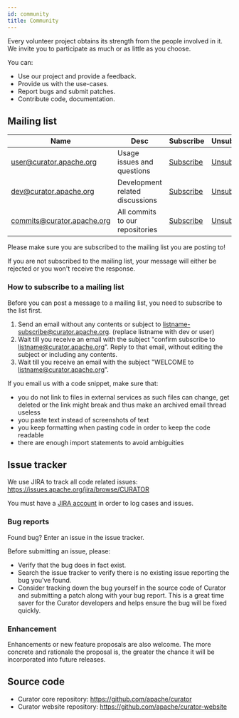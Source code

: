 ```yaml
---
id: community
title: Community
---
```


Every volunteer project obtains its strength from the people involved in it. We invite you to participate as much or as little as you choose.

You can:

* Use our project and provide a feedback.
* Provide us with the use-cases.
* Report bugs and submit patches.
* Contribute code, documentation.

## Mailing list

| Name                       | Desc                            | Subscribe                                                | Unsubscribe                                                  | Post                                   | Archive                                                                  |
|----------------------------|---------------------------------|----------------------------------------------------------|--------------------------------------------------------------|----------------------------------------|--------------------------------------------------------------------------|
| user@curator.apache.org    | Usage issues and questions      | [Subscribe](mailto:user-subscribe@curator.apache.org)    | [Unsubscribe](mailto:user-unsubscribe@curator.apache.org)    | [Post](mailto:user@curator.apache.org) | [Archive](https://lists.apache.org/list.html?user@curator.apache.org)    |
| dev@curator.apache.org     | Development related discussions | [Subscribe](mailto:dev-subscribe@curator.apache.org)     | [Unsubscribe](mailto:dev-unsubscribe@curator.apache.org)     | [Post](mailto:dev@curator.apache.org)  | [Archive](https://lists.apache.org/list.html?dev@curator.apache.org)     |
| commits@curator.apache.org | All commits to our repositories | [Subscribe](mailto:commits-subscribe@curator.apache.org) | [Unsubscribe](mailto:commits-unsubscribe@curator.apache.org) | Read only list                         | [Archive](https://lists.apache.org/list.html?commits@curator.apache.org) |


Please make sure you are subscribed to the mailing list you are posting to!

If you are not subscribed to the mailing list, your message will either be rejected or you won't receive the response.

### How to subscribe to a mailing list

Before you can post a message to a mailing list, you need to subscribe to the list first.

1. Send an email without any contents or subject to listname-subscribe@curator.apache.org. (replace listname with dev or user)
2. Wait till you receive an email with the subject "confirm subscribe to listname@curator.apache.org". Reply to that email, without editing the subject or including any contents.
3. Wait till you receive an email with the subject "WELCOME to listname@curator.apache.org".

If you email us with a code snippet, make sure that:

* you do not link to files in external services as such files can change, get deleted or the link might break and thus make an archived email thread useless
* you paste text instead of screenshots of text
* you keep formatting when pasting code in order to keep the code readable
* there are enough import statements to avoid ambiguities

## Issue tracker

We use JIRA to track all code related issues: https://issues.apache.org/jira/browse/CURATOR

You must have a [JIRA account](https://selfserve.apache.org/jira-account.html) in order to log cases and issues.

### Bug reports

Found bug? Enter an issue in the issue tracker.

Before submitting an issue, please:

* Verify that the bug does in fact exist.
* Search the issue tracker to verify there is no existing issue reporting the bug you've found.
* Consider tracking down the bug yourself in the source code of Curator and submitting a patch along with your bug report. This is a great time saver for the Curator developers and helps ensure the bug will be fixed quickly.

### Enhancement

Enhancements or new feature proposals are also welcome. The more concrete and rationale the proposal is, the greater the chance it will be incorporated into future releases.

## Source code

* Curator core repository: https://github.com/apache/curator
* Curator website repository: https://github.com/apache/curator-website
